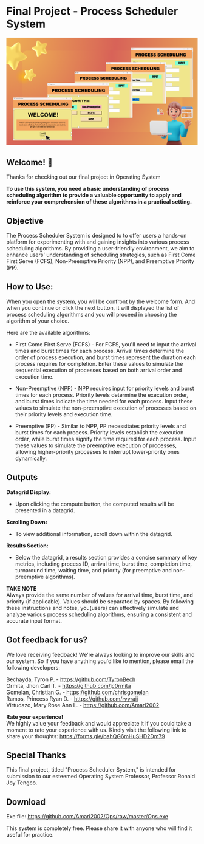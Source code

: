 # Final Project - Process Scheduler System
![Design preview for the Frontpage section of Process Scheduler System](/image/Process_Scheduler_Preview.png)

## Welcome! 👋
Thanks for checking out our final project in Operating System

**To use this system, you need a basic understanding of process scheduling algorithm to provide a valuable opportunity to apply and reinforce your comprehension of these algorithms in a practical setting.**

## Objective 
The Process Scheduler System is designed to  to offer users a hands-on platform for experimenting with and gaining insights into various process scheduling algorithms. By providing a user-friendly environment, we aim to enhance users' understanding of scheduling strategies, such as First Come First Serve (FCFS), Non-Preemptive Priority (NPP), and Preemptive Priority (PP).

## How to Use:
When you open the system, you will be confront by the welcome form. And when you continue or click the next button, it will displayed the list of process scheduling algorithms and you will proceed in choosing the algorithm of your choice.

Here are the available algorithms:

- First Come First Serve (FCFS) - For FCFS, you'll need to input the arrival times and burst times for each process. Arrival times determine the order of process execution, and burst times represent the duration each process requires for completion. Enter these values to simulate the sequential execution of processes based on both arrival order and execution time.

- Non-Preemptive (NPP) - NPP requires input for priority levels and burst times for each process. Priority levels determine the execution order, and burst times indicate the time needed for each process. Input these values to simulate the non-preemptive execution of processes based on their priority levels and execution time.

- Preemptive (PP) - Similar to NPP, PP necessitates priority levels and burst times for each process. Priority levels establish the execution order, while burst times signify the time required for each process. Input these values to simulate the preemptive execution of processes, allowing higher-priority processes to interrupt lower-priority ones dynamically.

## Outputs
**Datagrid Display:**</br>
- Upon clicking the compute button, the computed results will be presented in a datagrid.

**Scrolling Down:** </br>
- To view additional information, scroll down within the datagrid.

**Results Section:** </br>
- Below the datagrid, a results section provides a concise summary of key metrics, including process ID, arrival time, burst time, completion time, turnaround time, waiting time, and priority (for preemptive and non-preemptive algorithms).


**TAKE NOTE** </br>
Always provide the same number of values for arrival time, burst time, and priority (if applicable). Values should be separated by spaces.
By following these instructions and notes, you(users) can effectively simulate and analyze various process scheduling algorithms, ensuring a consistent and accurate input format.

## Got feedback for us?
We love receiving feedback! We're always looking to improve our skills and our system. So if you have anything you'd like to mention, please email the following developers:




Bechayda, Tyron P. - https://github.com/TyronBech</br>
Ormita, Jhon Carl T. - https://github.com/jc0rmita</br>
Gomelan, Christian G. - https://github.com/chrisgomelan</br>
Ramos, Princess Ryan D. - https://github.com/ryyraii</br>
Virtudazo, Mary Rose Ann L. - https://github.com/Amari2002</br>



**Rate your experience!**</br>
We highly value your feedback and would appreciate it if you could take a moment to rate your experience with us. Kindly visit the following link to share your thoughts: https://forms.gle/bahQG6mHuSHD2Dm79

## Special Thanks
This final project, titled "Process Scheduler System," is intended for submission to our esteemed Operating System Professor, Professor Ronald Joy Tengco. 


## Download
Exe file: https://github.com/Amari2002/Ops/raw/master/Ops.exe

This system is completely free. Please share it with anyone who will find it useful for practice.